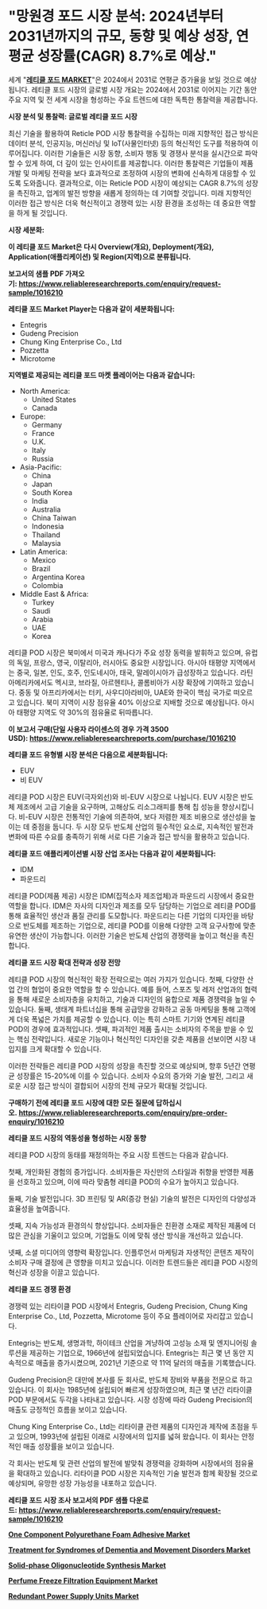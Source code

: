 <p><h1>"망원경 포드 시장 분석: 2024년부터 2031년까지의 규모, 동향 및 예상 성장, 연평균 성장률(CAGR) 8.7%로 예상."</h1></p><p>세계 "<strong><a href="https://www.reliableresearchreports.com/reticle-pod-r1016210?utm_campaign=106&utm_medium=8&utm_source=Github&utm_content=ia&utm_term=08122024&utm_id=reticle-pod">레티클 포드 MARKET</a></strong>"은 2024에서 2031로 연평균 증가율을 보일 것으로 예상됩니다. 레티클 포드 시장의 글로벌 시장 개요는 2024에서 2031로 이어지는 기간 동안 주요 지역 및 전 세계 시장을 형성하는 주요 트렌드에 대한 독특한 통찰력을 제공합니다.</p>
<p><strong>시장 분석 및 통찰력: 글로벌 레티클 포드 시장</strong></p>
<p><p>최신 기술을 활용하여 Reticle POD 시장 통찰력을 수집하는 미래 지향적인 접근 방식은 데이터 분석, 인공지능, 머신러닝 및 IoT(사물인터넷) 등의 혁신적인 도구를 적용하여 이루어집니다. 이러한 기술들은 시장 동향, 소비자 행동 및 경쟁사 분석을 실시간으로 파악할 수 있게 하여, 더 깊이 있는 인사이트를 제공합니다. 이러한 통찰력은 기업들이 제품 개발 및 마케팅 전략을 보다 효과적으로 조정하여 시장의 변화에 신속하게 대응할 수 있도록 도와줍니다. 결과적으로, 이는 Reticle POD 시장이 예상되는 CAGR 8.7%의 성장을 촉진하고, 업계의 발전 방향을 새롭게 정의하는 데 기여할 것입니다. 미래 지향적인 이러한 접근 방식은 더욱 혁신적이고 경쟁력 있는 시장 환경을 조성하는 데 중요한 역할을 하게 될 것입니다.</p><a href="%7CAUTHORITHY_DOMAIN_URL%7C?utm_campaign=106&utm_medium=8&utm_source=Github&utm_content=ia&utm_term=08122024&utm_id=reticle-pod"></a></p>
<p><strong>시장 세분화:</strong></p>
<p><strong>이 레티클 포드 Market은 다시 Overview(개요), Deployment(개요), Application(애플리케이션) 및 Region(지역)으로 분류됩니다.</strong></p>
<p><strong>보고서의 샘플 PDF 가져오기:&nbsp;<a href="https://www.reliableresearchreports.com/enquiry/request-sample/1016210?utm_campaign=106&utm_medium=8&utm_source=Github&utm_content=ia&utm_term=08122024&utm_id=reticle-pod">https://www.reliableresearchreports.com/enquiry/request-sample/1016210</a></strong><strong></strong></p>
<p><strong>레티클 포드 Market Player는 다음과 같이 세분화됩니다:</strong></p>
<p><ul><li>Entegris</li><li>Gudeng Precision</li><li>Chung King Enterprise Co., Ltd</li><li>Pozzetta</li><li>Microtome</li></ul></p>
<p><strong>지역별로 제공되는 레티클 포드 마켓 플레이어는 다음과 같습니다:</strong></p>
<p><ul>
    <li>
        North America:
        <ul>
            <li>United States</li>
            <li>Canada</li>
        </ul>
    </li>
    <li>
        Europe:
        <ul>
            <li>Germany</li>
            <li>France</li>
            <li>U.K.</li>
            <li>Italy</li>
            <li>Russia</li>
        </ul>
    </li>
    <li>
        Asia-Pacific:
        <ul>
            <li>China</li>
            <li>Japan</li>
            <li>South Korea</li>
            <li>India</li>
            <li>Australia</li>
            <li>China Taiwan</li>
            <li>Indonesia</li>
            <li>Thailand</li>
            <li>Malaysia</li>
        </ul>
    </li>
    <li>
        Latin America:
        <ul>
            <li>Mexico</li>
            <li>Brazil</li>
            <li>Argentina Korea</li>
            <li>Colombia</li>
        </ul>
    </li>
    <li>
        Middle East & Africa:
        <ul>
            <li>Turkey</li>
            <li>Saudi</li>
            <li>Arabia</li>
            <li>UAE</li>
            <li>Korea</li>
        </ul>
    </li>
    </ul></p>
<p><p>레티클 POD 시장은 북미에서 미국과 캐나다가 주요 성장 동력을 발휘하고 있으며, 유럽의 독일, 프랑스, 영국, 이탈리아, 러시아도 중요한 시장입니다. 아시아 태평양 지역에서는 중국, 일본, 인도, 호주, 인도네시아, 태국, 말레이시아가 급성장하고 있습니다. 라틴 아메리카에서도 멕시코, 브라질, 아르헨티나, 콜롬비아가 시장 확장에 기여하고 있습니다. 중동 및 아프리카에서는 터키, 사우디아라비아, UAE와 한국이 핵심 국가로 떠오르고 있습니다. 북미 지역이 시장 점유율 40% 이상으로 지배할 것으로 예상됩니다. 아시아 태평양 지역도 약 30%의 점유율로 뒤따릅니다.</p></p>
<p><strong>이 보고서 구매(단일 사용자 라이센스의 경우 가격 3500 USD):&nbsp;<a href="https://www.reliableresearchreports.com/purchase/1016210?utm_campaign=106&utm_medium=8&utm_source=Github&utm_content=ia&utm_term=08122024&utm_id=reticle-pod">https://www.reliableresearchreports.com/purchase/1016210</a></strong></p>
<p><strong>레티클 포드 유형별 시장 분석은 다음으로 세분화됩니다:</strong></p>
<p><ul><li>EUV</li><li>비 EUV</li></ul></p>
<p><p>레티클 POD 시장은 EUV(극자외선)와 비-EUV 시장으로 나뉩니다. EUV 시장은 반도체 제조에서 고급 기술을 요구하며, 고해상도 리소그래피를 통해 칩 성능을 향상시킵니다. 비-EUV 시장은 전통적인 기술에 의존하여, 보다 저렴한 제조 비용으로 생산성을 높이는 데 중점을 둡니다. 두 시장 모두 반도체 산업의 필수적인 요소로, 지속적인 발전과 변화에 따른 수요를 충족하기 위해 서로 다른 기술과 접근 방식을 활용하고 있습니다.</p></p>
<p><strong>레티클 포드 애플리케이션별 시장 산업 조사는 다음과 같이 세분화됩니다:</strong></p>
<p><ul><li>IDM</li><li>파운드리</li></ul></p>
<p><p>레티클 POD(제품 제공) 시장은 IDM(집적소자 제조업체)과 파운드리 시장에서 중요한 역할을 합니다. IDM은 자사의 디자인과 제조를 모두 담당하는 기업으로 레티클 POD를 통해 효율적인 생산과 품질 관리를 도모합니다. 파운드리는 다른 기업의 디자인을 바탕으로 반도체를 제조하는 기업으로, 레티클 POD를 이용해 다양한 고객 요구사항에 맞춘 유연한 생산이 가능합니다. 이러한 기술은 반도체 산업의 경쟁력을 높이고 혁신을 촉진합니다.</p></p>
<p><strong>레티클 포드 시장 확대 전략과 성장 전망</strong></p>
<p><p>레티클 POD 시장의 혁신적인 확장 전략으로는 여러 가지가 있습니다. 첫째, 다양한 산업 간의 협업이 중요한 역할을 할 수 있습니다. 예를 들어, 스포츠 및 레저 산업과의 협력을 통해 새로운 소비자층을 유치하고, 기술과 디자인의 융합으로 제품 경쟁력을 높일 수 있습니다. 둘째, 생태계 파트너십을 통해 공급망을 강화하고 공동 마케팅을 통해 고객에게 더욱 폭넓은 가치를 제공할 수 있습니다. 이는 특히 스마트 기기와 연계된 레티클 POD의 경우에 효과적입니다. 셋째, 파괴적인 제품 출시는 소비자의 주목을 받을 수 있는 핵심 전략입니다. 새로운 기능이나 혁신적인 디자인을 갖춘 제품을 선보이면 시장 내 입지를 크게 확대할 수 있습니다. </p><p>이러한 전략들은 레티클 POD 시장의 성장을 촉진할 것으로 예상되며, 향후 5년간 연평균 성장률은 15-20%에 이를 수 있습니다. 소비자 수요의 증가와 기술 발전, 그리고 새로운 시장 접근 방식이 결합되어 시장의 전체 규모가 확대될 것입니다.</p></p>
<p><strong>구매하기 전에 레티클 포드 시장에 대한 모든 질문에 답하십시오.&nbsp;<a href="https://www.reliableresearchreports.com/enquiry/pre-order-enquiry/1016210?utm_campaign=106&utm_medium=8&utm_source=Github&utm_content=ia&utm_term=08122024&utm_id=reticle-pod">https://www.reliableresearchreports.com/enquiry/pre-order-enquiry/1016210</a></strong><strong></strong></p>
<p><strong>레티클 포드 시장의 역동성을 형성하는 시장 동향</strong></p>
<p><p>레티클 POD 시장의 동태를 재정의하는 주요 시장 트렌드는 다음과 같습니다. </p><p>첫째, 개인화된 경험의 증가입니다. 소비자들은 자신만의 스타일과 취향을 반영한 제품을 선호하고 있으며, 이에 따라 맞춤형 레티클 POD의 수요가 높아지고 있습니다. </p><p>둘째, 기술 발전입니다. 3D 프린팅 및 AR(증강 현실) 기술의 발전은 디자인의 다양성과 효율성을 높여줍니다. </p><p>셋째, 지속 가능성과 환경의식 향상입니다. 소비자들은 친환경 소재로 제작된 제품에 더 많은 관심을 기울이고 있으며, 기업들도 이에 맞춰 생산 방식을 개선하고 있습니다.</p><p>넷째, 소셜 미디어의 영향력 확장입니다. 인플루언서 마케팅과 자생적인 콘텐츠 제작이 소비자 구매 결정에 큰 영향을 미치고 있습니다. 이러한 트렌드들은 레티클 POD 시장의 혁신과 성장을 이끌고 있습니다.</p></p>
<p><strong>레티클 포드 경쟁 환경</strong></p>
<p><p>경쟁력 있는 리타이클 POD 시장에서 Entegris, Gudeng Precision, Chung King Enterprise Co., Ltd, Pozzetta, Microtome 등이 주요 플레이어로 자리잡고 있습니다. </p><p>Entegris는 반도체, 생명과학, 하이테크 산업을 겨냥하여 고성능 소재 및 엔지니어링 솔루션을 제공하는 기업으로, 1966년에 설립되었습니다. Entegris는 최근 몇 년 동안 지속적으로 매출을 증가시켰으며, 2021년 기준으로 약 11억 달러의 매출을 기록했습니다.</p><p>Gudeng Precision은 대만에 본사를 둔 회사로, 반도체 장비와 부품을 전문으로 하고 있습니다. 이 회사는 1985년에 설립되어 빠르게 성장하였으며, 최근 몇 년간 리타이클 POD 부문에서도 두각을 나타내고 있습니다. 시장 성장에 따라 Gudeng Precision의 매출도 긍정적인 흐름을 보이고 있습니다.</p><p>Chung King Enterprise Co., Ltd는 리타이클 관련 제품의 디자인과 제작에 초점을 두고 있으며, 1993년에 설립된 이래로 시장에서의 입지를 넓혀 왔습니다. 이 회사는 안정적인 매출 성장률을 보이고 있습니다.</p><p>각 회사는 반도체 및 관련 산업의 발전에 발맞춰 경쟁력을 강화하며 시장에서의 점유율을 확대하고 있습니다. 리타이클 POD 시장은 지속적인 기술 발전과 함께 확장될 것으로 예상되며, 유망한 성장 가능성을 내포하고 있습니다.</p></p>
<p><strong>레티클 포드 시장 조사 보고서의 PDF 샘플 다운로드:&nbsp;<a href="https://www.reliableresearchreports.com/enquiry/request-sample/1016210?utm_campaign=106&utm_medium=8&utm_source=Github&utm_content=ia&utm_term=08122024&utm_id=reticle-pod">https://www.reliableresearchreports.com/enquiry/request-sample/1016210</a></strong></p>
<p><strong><p><a href="https://www.linkedin.com/pulse/the-sympatico-insight-9odme?utm_campaign=106&utm_medium=8&utm_source=Github&utm_content=ia&utm_term=08122024&utm_id=reticle-pod">One Component Polyurethane Foam Adhesive Market</a></p><p><a href="https://www.linkedin.com/pulse/t-insight-dial-ziosf?utm_campaign=106&utm_medium=8&utm_source=Github&utm_content=ia&utm_term=08122024&utm_id=reticle-pod">Treatment for Syndromes of Dementia and Movement Disorders Market</a></p><p><a href="https://github.com/luckyshygirl/Market-Research-Report-List-7/blob/main/solid-phase-oligonucleotide-synthesis-market.md?utm_campaign=106&utm_medium=8&utm_source=Github&utm_content=ia&utm_term=08122024&utm_id=reticle-pod">Solid-phase Oligonucleotide Synthesis Market</a></p><p><a href="https://issuu.com/reportprime-2/docs/perfume-freeze-filtration-equipment-market-size-20?utm_campaign=106&utm_medium=8&utm_source=Github&utm_content=ia&utm_term=08122024&utm_id=reticle-pod">Perfume Freeze Filtration Equipment Market</a></p><p><a href="https://github.com/petbigbeepjn/Market-Research-Report-List-1/blob/main/redundant-power-supply-units-market.md?utm_campaign=106&utm_medium=8&utm_source=Github&utm_content=ia&utm_term=08122024&utm_id=reticle-pod">Redundant Power Supply Units Market</a></p></strong></p>
